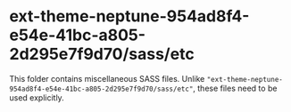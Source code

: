 # ext-theme-neptune-954ad8f4-e54e-41bc-a805-2d295e7f9d70/sass/etc

This folder contains miscellaneous SASS files. Unlike `"ext-theme-neptune-954ad8f4-e54e-41bc-a805-2d295e7f9d70/sass/etc"`, these files
need to be used explicitly.
